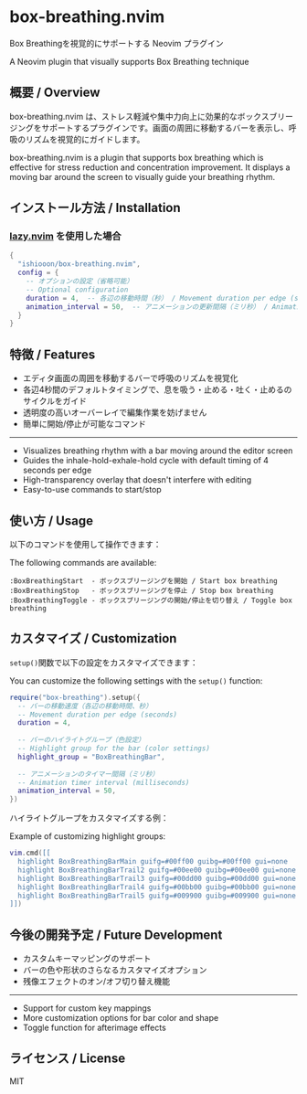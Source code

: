 # box-breathing.nvim

Box Breathingを視覚的にサポートする Neovim プラグイン

A Neovim plugin that visually supports Box Breathing technique

## 概要 / Overview

box-breathing.nvim は、ストレス軽減や集中力向上に効果的なボックスブリージングをサポートするプラグインです。画面の周囲に移動するバーを表示し、呼吸のリズムを視覚的にガイドします。

box-breathing.nvim is a plugin that supports box breathing which is effective for stress reduction and concentration improvement. It displays a moving bar around the screen to visually guide your breathing rhythm.

## インストール方法 / Installation

### [lazy.nvim](https://github.com/folke/lazy.nvim) を使用した場合

```lua
{
  "ishiooon/box-breathing.nvim",
  config = {
    -- オプションの設定（省略可能）
    -- Optional configuration
    duration = 4,  -- 各辺の移動時間（秒） / Movement duration per edge (seconds)
    animation_interval = 50,  -- アニメーションの更新間隔（ミリ秒） / Animation update interval (milliseconds)
  }
}
```

## 特徴 / Features

- エディタ画面の周囲を移動するバーで呼吸のリズムを視覚化
- 各辺4秒間のデフォルトタイミングで、息を吸う・止める・吐く・止めるのサイクルをガイド
- 透明度の高いオーバーレイで編集作業を妨げません
- 簡単に開始/停止が可能なコマンド

---

- Visualizes breathing rhythm with a bar moving around the editor screen
- Guides the inhale-hold-exhale-hold cycle with default timing of 4 seconds per edge
- High-transparency overlay that doesn't interfere with editing
- Easy-to-use commands to start/stop

## 使い方 / Usage

以下のコマンドを使用して操作できます：

The following commands are available:

```
:BoxBreathingStart  - ボックスブリージングを開始 / Start box breathing
:BoxBreathingStop   - ボックスブリージングを停止 / Stop box breathing
:BoxBreathingToggle - ボックスブリージングの開始/停止を切り替え / Toggle box breathing
```

## カスタマイズ / Customization

`setup()`関数で以下の設定をカスタマイズできます：

You can customize the following settings with the `setup()` function:

```lua
require("box-breathing").setup({
  -- バーの移動速度（各辺の移動時間、秒）
  -- Movement duration per edge (seconds)
  duration = 4,
  
  -- バーのハイライトグループ（色設定）
  -- Highlight group for the bar (color settings)
  highlight_group = "BoxBreathingBar",
  
  -- アニメーションのタイマー間隔（ミリ秒）
  -- Animation timer interval (milliseconds)
  animation_interval = 50,
})
```

ハイライトグループをカスタマイズする例：

Example of customizing highlight groups:

```lua
vim.cmd([[
  highlight BoxBreathingBarMain guifg=#00ff00 guibg=#00ff00 gui=none
  highlight BoxBreathingBarTrail2 guifg=#00ee00 guibg=#00ee00 gui=none
  highlight BoxBreathingBarTrail3 guifg=#00dd00 guibg=#00dd00 gui=none
  highlight BoxBreathingBarTrail4 guifg=#00bb00 guibg=#00bb00 gui=none
  highlight BoxBreathingBarTrail5 guifg=#009900 guibg=#009900 gui=none
]])
```

## 今後の開発予定 / Future Development

- カスタムキーマッピングのサポート
- バーの色や形状のさらなるカスタマイズオプション
- 残像エフェクトのオン/オフ切り替え機能

---

- Support for custom key mappings
- More customization options for bar color and shape
- Toggle function for afterimage effects

## ライセンス / License

MIT
